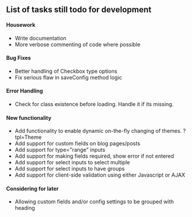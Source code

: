 ## List of tasks still todo for development

#### Housework
- Write documentation
- More verbose commenting of code where possible

#### Bug Fixes
- Better handling of Checkbox type options
- Fix serious flaw in saveConfig method logic

#### Error Handling
- Check for class existence before loading. Handle it if its missing.

#### New functionality
- Add functionality to enable dynamic on-the-fly changing of themes. ?tpl=Theme
- Add support for custom fields on blog pages/posts
- Add support for type="range" inputs
- Add support for making fields required, show error if not entered
- Add support for select inputs to select multiple
- Add support for select inputs to have groups
- Add support for client-side validation using either Javascript or AJAX

#### Considering for later
- Allowing custom fields and/or config settings to be grouped with heading

